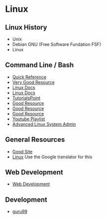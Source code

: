 # Linux

## Linux History
* Unix
* Debian GNU (Free Software Fundation FSF)
* Linux

##



## Command Line / Bash

* [Quick Reference](https://ss64.com/bash/)
* [Very Good Resource](http://www.tldp.org/LDP/intro-linux/html/index.html)
* [Linux Docs](http://swift.siphos.be/linux_sea/index.html)
* [Linux Docs](https://wiki.archlinux.org/index.php/Table_of_contents)
* [TutorialsPoint](https://www.tutorialspoint.com/unix/index.htm)
* [Good Resource](http://www.linfo.org/newbies.html)
* [Good Resource](https://www.computernetworkingnotes.com/)
* [Good Resource](https://opensource.com/)
* [Youtube Playlist](https://www.youtube.com/user/theurbanpenguin/playlists)
* [Advanced Linux System Admin](https://www.youtube.com/watch?v=qAMWG86sEm8)

## General Resources

* [Good Site](http://www.brendangregg.com/)
* [Linux](https://github.com/judasn/Linux-Tutorial) Use the Google translator for this

## Web Development

* [Web Development](https://developer.mozilla.org/en-US/docs/Learn)

## Development

* [guru99](https://www.guru99.com/)
